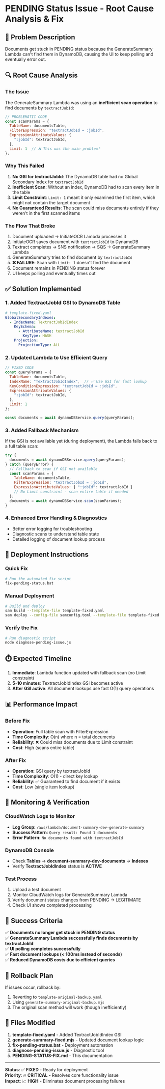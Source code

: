 # PENDING Status Issue - Root Cause Analysis & Fix

## 🚨 Problem Description
Documents get stuck in PENDING status because the GenerateSummary Lambda can't find them in DynamoDB, causing the UI to keep polling and eventually error out.

## 🔍 Root Cause Analysis

### The Issue
The GenerateSummary Lambda was using an **inefficient scan operation** to find documents by `textractJobId`:

```javascript
// PROBLEMATIC CODE
const scanParams = {
  TableName: documentsTable,
  FilterExpression: "textractJobId = :jobId",
  ExpressionAttributeValues: {
    ":jobId": textractJobId,
  },
  Limit: 1  // ❌ This was the main problem!
};
```

### Why This Failed
1. **No GSI for textractJobId**: The DynamoDB table had no Global Secondary Index for `textractJobId`
2. **Inefficient Scan**: Without an index, DynamoDB had to scan every item in the table
3. **Limit Constraint**: `Limit: 1` meant it only examined the first item, which might not contain the target document
4. **No Guaranteed Results**: The scan could miss documents entirely if they weren't in the first scanned items

### The Flow That Broke
1. Document uploaded → InitiateOCR Lambda processes it
2. InitiateOCR saves document with `textractJobId` to DynamoDB
3. Textract completes → SNS notification → SQS → GenerateSummary Lambda
4. GenerateSummary tries to find document by `textractJobId`
5. **❌ FAILURE**: Scan with `Limit: 1` doesn't find the document
6. Document remains in PENDING status forever
7. UI keeps polling and eventually times out

## ✅ Solution Implemented

### 1. Added TextractJobId GSI to DynamoDB Table
```yaml
# template-fixed.yaml
GlobalSecondaryIndexes:
  - IndexName: TextractJobIdIndex
    KeySchema:
      - AttributeName: textractJobId
        KeyType: HASH
    Projection:
      ProjectionType: ALL
```

### 2. Updated Lambda to Use Efficient Query
```javascript
// FIXED CODE
const queryParams = {
  TableName: documentsTable,
  IndexName: "TextractJobIdIndex",  // ✅ Use GSI for fast lookup
  KeyConditionExpression: "textractJobId = :jobId",
  ExpressionAttributeValues: {
    ":jobId": textractJobId,
  },
  Limit: 1
};

const documents = await dynamoDBService.query(queryParams);
```

### 3. Added Fallback Mechanism
If the GSI is not available yet (during deployment), the Lambda falls back to a full table scan:

```javascript
try {
  documents = await dynamoDBService.query(queryParams);
} catch (queryError) {
  // Fallback to scan if GSI not available
  const scanParams = {
    TableName: documentsTable,
    FilterExpression: "textractJobId = :jobId",
    ExpressionAttributeValues: { ":jobId": textractJobId }
    // No Limit constraint - scan entire table if needed
  };
  documents = await dynamoDBService.scan(scanParams);
}
```

### 4. Enhanced Error Handling & Diagnostics
- Better error logging for troubleshooting
- Diagnostic scans to understand table state
- Detailed logging of document lookup process

## 🚀 Deployment Instructions

### Quick Fix
```bash
# Run the automated fix script
fix-pending-status.bat
```

### Manual Deployment
```bash
# Build and deploy
sam build --template-file template-fixed.yaml
sam deploy --config-file samconfig.toml --template-file template-fixed.yaml
```

### Verify the Fix
```bash
# Run diagnostic script
node diagnose-pending-issue.js
```

## ⏱️ Expected Timeline

1. **Immediate**: Lambda function updated with fallback scan (no Limit constraint)
2. **5-10 minutes**: TextractJobIdIndex GSI becomes active
3. **After GSI active**: All document lookups use fast O(1) query operations

## 📊 Performance Impact

### Before Fix
- **Operation**: Full table scan with FilterExpression
- **Time Complexity**: O(n) where n = total documents
- **Reliability**: ❌ Could miss documents due to Limit constraint
- **Cost**: High (scans entire table)

### After Fix
- **Operation**: GSI query by textractJobId
- **Time Complexity**: O(1) - direct key lookup
- **Reliability**: ✅ Guaranteed to find document if it exists
- **Cost**: Low (single item lookup)

## 🔧 Monitoring & Verification

### CloudWatch Logs to Monitor
- **Log Group**: `/aws/lambda/document-summary-dev-generate-summary`
- **Success Pattern**: `Query result: Found 1 documents`
- **Error Pattern**: `No documents found with textractJobId`

### DynamoDB Console
- Check **Tables** → **document-summary-dev-documents** → **Indexes**
- Verify **TextractJobIdIndex** status is **ACTIVE**

### Test Process
1. Upload a test document
2. Monitor CloudWatch logs for GenerateSummary Lambda
3. Verify document status changes from PENDING → LEGITIMATE
4. Check UI shows completed processing

## 🎯 Success Criteria

✅ **Documents no longer get stuck in PENDING status**  
✅ **GenerateSummary Lambda successfully finds documents by textractJobId**  
✅ **UI polling completes successfully**  
✅ **Fast document lookups (< 100ms instead of seconds)**  
✅ **Reduced DynamoDB costs due to efficient queries**  

## 🔄 Rollback Plan

If issues occur, rollback by:
1. Reverting to `template-original-backup.yaml`
2. Using `generate-summary-original-backup.mjs`
3. The original scan method will work (though inefficiently)

## 📝 Files Modified

1. **template-fixed.yaml** - Added TextractJobIdIndex GSI
2. **generate-summary-fixed.mjs** - Updated document lookup logic
3. **fix-pending-status.bat** - Deployment automation
4. **diagnose-pending-issue.js** - Diagnostic tool
5. **PENDING-STATUS-FIX.md** - This documentation

---

**Status**: ✅ **FIXED** - Ready for deployment  
**Priority**: 🔥 **CRITICAL** - Resolves core functionality issue  
**Impact**: 📈 **HIGH** - Eliminates document processing failures